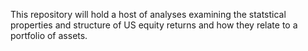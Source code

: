 
This repository will hold a host of analyses examining the statstical properties and structure of US equity returns and how they relate to a portfolio of assets.
